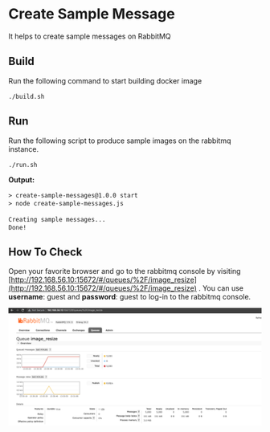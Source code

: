 # Create Sample Message

It helps to create sample messages on RabbitMQ

## Build
Run the following command to start building docker image

```aidl
./build.sh
```

## Run
Run the following script to produce sample images on the rabbitmq instance.

```aidl
./run.sh
```

**Output:**

```aidl
> create-sample-messages@1.0.0 start
> node create-sample-messages.js

Creating sample messages...
Done!
```

## How To Check
Open your favorite browser and go to the rabbitmq console by visiting [http://192.168.56.10:15672/#/queues/%2F/image_resize](http://192.168.56.10:15672/#/queues/%2F/image_resize) . You can use **username**: guest and **password**: guest to log-in to the rabbitmq console.

![](docs/images/rabbitmq-image_resize_queue.png)
